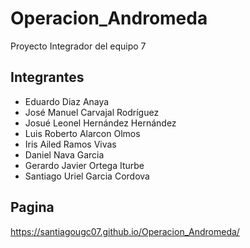 # Operacion_Andromeda

Proyecto Integrador del equipo 7

## Integrantes

- Eduardo Diaz Anaya
- José Manuel Carvajal Rodríguez
- Josué Leonel Hernández Hernández
- Luis Roberto Alarcon Olmos
- Iris Ailed Ramos Vivas
- Daniel Nava Garcia
- Gerardo Javier Ortega Iturbe
- Santiago Uriel Garcia Cordova

## Pagina
https://santiagougc07.github.io/Operacion_Andromeda/
